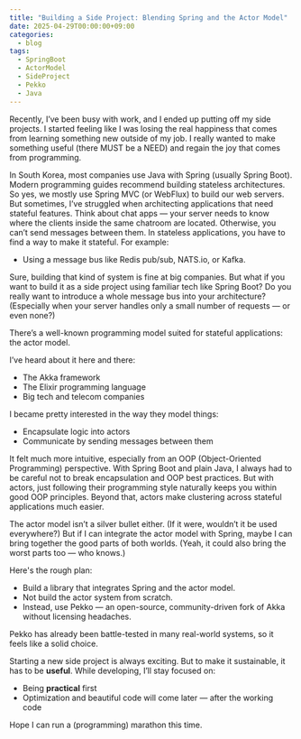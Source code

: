 ```yaml
---
title: "Building a Side Project: Blending Spring and the Actor Model"
date: 2025-04-29T00:00:00+09:00
categories:
  - blog
tags:
  - SpringBoot
  - ActorModel
  - SideProject
  - Pekko
  - Java
---
```


Recently, I’ve been busy with work, and I ended up putting off my side projects. I started feeling like I was
losing the real happiness that comes from learning something new outside of my job. I really wanted to make
something useful (there MUST be a NEED) and regain the joy that comes from programming.

In South Korea, most companies use Java with Spring (usually Spring Boot). Modern programming guides recommend
building stateless architectures. So yes, we mostly use Spring MVC (or WebFlux) to build our web servers. But
sometimes, I’ve struggled when architecting applications that need stateful features. Think about chat apps —
your server needs to know where the clients inside the same chatroom are located. Otherwise, you can’t send
messages between them. In stateless applications, you have to find a way to make it stateful. For example:

- Using a message bus like Redis pub/sub, NATS.io, or Kafka.

Sure, building that kind of system is fine at big companies. But what if you want to build it as a side project
using familiar tech like Spring Boot? Do you really want to introduce a whole message bus into your
architecture? (Especially when your server handles only a small number of requests — or even none?)

There’s a well-known programming model suited for stateful applications: the actor model.

I’ve heard about it here and there:

- The Akka framework
- The Elixir programming language
- Big tech and telecom companies

I became pretty interested in the way they model things:

- Encapsulate logic into actors
- Communicate by sending messages between them

It felt much more intuitive, especially from an OOP (Object-Oriented Programming) perspective. With Spring Boot
and plain Java, I always had to be careful not to break encapsulation and OOP best practices. But with actors,
just following their programming style naturally keeps you within good OOP principles. Beyond that, actors make
clustering across stateful applications much easier.

The actor model isn’t a silver bullet either. (If it were, wouldn’t it be used everywhere?) But if I can
integrate the actor model with Spring, maybe I can bring together the good parts of both worlds. (Yeah, it could
also bring the worst parts too — who knows.)

Here's the rough plan:

- Build a library that integrates Spring and the actor model.
- Not build the actor system from scratch.
- Instead, use Pekko — an open-source, community-driven fork of Akka without licensing headaches.

Pekko has already been battle-tested in many real-world systems, so it feels like a solid choice.

Starting a new side project is always exciting. But to make it sustainable, it has to be **useful**. While
developing, I’ll stay focused on:

- Being **practical** first
- Optimization and beautiful code will come later — after the working code

Hope I can run a (programming) marathon this time. 
